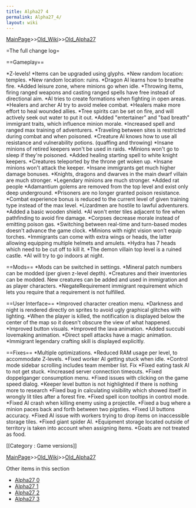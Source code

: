 ```yaml
---
title: Alpha27 4
permalink: Alpha27_4/
layout: wiki
---
```


[MainPage](/keeperrl_wiki/ "wikilink")>>[Old_Wiki](/keeperrl_wiki/Old_Wiki "wikilink")>>[Old_Alpha27](/keeperrl_wiki/Old_Alpha27 "wikilink")

=The full change log=

==Gameplay==

*Z-levels!
*Items can be upgraded using glyphs.
*New random location: temples.
*New random location: ruins.
*Dragon AI learns how to breathe fire.
*Added leisure zone, where minions go when idle.
*Throwing items, firing ranged weapons and casting ranged spells have free instead of directional aim.
*AI tries to create formations when fighting in open areas.
*Healers and archer AI try to avoid melee combat.
*Healers make more effort to heal wounded allies.
*Tree spirits can be set on fire, and will actively seek out water to put it out.
*Added &quot;entertainer&quot; and &quot;bad breath&quot; immigrant traits, which influence minion morale.
*Increased spell and ranged max training of adventurers.
*Traveling between sites is restricted during combat and when poisoned.
*Creature AI knows how to use all resistance and vulnerability potions. (quaffing and throwing)
*Insane minions of retired keepers won't be used in raids.
*Minions won't go to sleep if they're poisoned.
*Added healing starting spell to white knight keepers.
*Creatures teleported by the throne get woken up.
*Insane minions won't attack the keeper.
*Insane immigrants get much higher damage bonuses.
*Knights, dragons and dwarves in the main dwarf villain are much stronger.
*Legendary minions are much stronger.
*Added rat people
*Adamantium golems are removed from the top level and exist only deep underground.
*Prisoners are no longer granted poison resistance.
*Combat experience bonus is reduced to the current level of given training type instead of the max level.
*Lizardmen are hostile to lawful adventurers.
*Added a basic wooden shield.
*AI won't enter tiles adjacent to fire when pathfinding to avoid fire damage.
*Corpses decrease morale instead of emitting poison gas.
*Switching between real-time and turn-based modes doesn't advance the game clock.
*Minions with night vision won't equip torches.
*Immigrants can come with extra wings or heads, the latter allowing equipping multiple helmets and amulets.
*Hydra has 7 heads which need to be cut off to kill it.
*The demon villain top level is a ruined castle.
*AI will try to go indoors at night.

==Mods==
*Mods can be switched in settings.
*Mineral patch numbers can be modded (per given z-level depth).
*Creatures and their inventories can be modded. New creatures can be added and used in immigration and as player characters.
*NegateRequirement immigrant requirement which lets you require that a requirement is not fulfilled. 

==User Interface==
*Improved character creation menu.
*Darkness and night is rendered directly on sprites to avoid ugly graphical glitches with lighting.
*When the player is killed, the notification is displayed below the center of the map so it doesn't obscure the view of what happened.
*Improved button visuals.
*Improved the lava animation.
*Added succubi lovemaking animation.
*Direct spell attacks have a magic animation.
*Immigrant legendary crafting skill is displayed explicitly.

==Fixes==
*Multiple optimizations.
*Reduced RAM usage per level, to accommodate Z-levels.
*Fixed worker AI getting stuck when idle.
*Control mode sidebar scrolling includes team member list. Fix 
*Fixed eating task AI to not get stuck.
*Increased server connection timeouts.
*Fixed doppelganger consumption menu.
*Fixed issues with clicking on the game speed dialog. 
*Keeper level button is not highlighted if there is nothing more to research
*Fixed bug in calculating visibility which showed itself in wrongly lit tiles after a forest fire.
*Fixed spell icon tooltips in control mode. 
*Fixed AI crash when killing enemy using a projectile.
*Fixed a bug where a minion paces back and forth between two pigsties.
*Fixed UI buttons accuracy.
*Fixed AI issue with workers trying to drop items on inaccessible storage tiles.
*Fixed giant spider AI.
*Equipment storage located outside of territory is taken into account when assigning items.
*Goats are not treated as food.

[[Category : Game versions]]

[MainPage](/keeperrl_wiki/ "wikilink")>>[Old_Wiki](/keeperrl_wiki/Old_Wiki "wikilink")>>[Old_Alpha27](/keeperrl_wiki/Old_Alpha27 "wikilink")

Other items in this section
-    [Alpha27 0](/keeperrl_wiki/Alpha27_0 "wikilink")
-    [Alpha27 1](/keeperrl_wiki/Alpha27_1 "wikilink")
-    [Alpha27 2](/keeperrl_wiki/Alpha27_2 "wikilink")
-    [Alpha27 3](/keeperrl_wiki/Alpha27_3 "wikilink")
